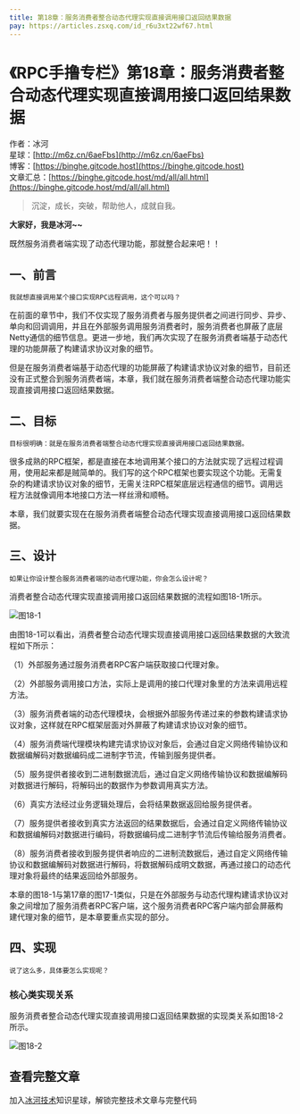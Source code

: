 ```yaml
---
title: 第18章：服务消费者整合动态代理实现直接调用接口返回结果数据
pay: https://articles.zsxq.com/id_r6u3xt22wf67.html
---
```


# 《RPC手撸专栏》第18章：服务消费者整合动态代理实现直接调用接口返回结果数据

作者：冰河
<br/>星球：[http://m6z.cn/6aeFbs](http://m6z.cn/6aeFbs)
<br/>博客：[https://binghe.gitcode.host](https://binghe.gitcode.host)
<br/>文章汇总：[https://binghe.gitcode.host/md/all/all.html](https://binghe.gitcode.host/md/all/all.html)

> 沉淀，成长，突破，帮助他人，成就自我。

**大家好，我是冰河~~**

既然服务消费者端实现了动态代理功能，那就整合起来吧！！

## 一、前言

`我就想直接调用某个接口实现RPC远程调用，这个可以吗？`

在前面的章节中，我们不仅实现了服务消费者与服务提供者之间进行同步、异步、单向和回调调用，并且在外部服务调用服务消费者时，服务消费者也屏蔽了底层Netty通信的细节信息。更进一步地，我们再次实现了在服务消费者端基于动态代理的功能屏蔽了构建请求协议对象的细节。

但是在服务消费者端基于动态代理的功能屏蔽了构建请求协议对象的细节，目前还没有正式整合到服务消费者端，本章，我们就在服务消费者端整合动态代理功能实现直接调用接口返回结果数据。

## 二、目标

`目标很明确：就是在服务消费者端整合动态代理实现直接调用接口返回结果数据。`

很多成熟的RPC框架，都是直接在本地调用某个接口的方法就实现了远程过程调用，使用起来都是贼简单的。我们写的这个RPC框架也要实现这个功能。无需复杂的构建请求协议对象的细节，无需关注RPC框架底层远程通信的细节。调用远程方法就像调用本地接口方法一样丝滑和顺畅。

本章，我们就要实现在在服务消费者端整合动态代理实现直接调用接口返回结果数据。

## 三、设计

`如果让你设计整合服务消费者端的动态代理功能，你会怎么设计呢？`

消费者整合动态代理实现直接调用接口返回结果数据的流程如图18-1所示。

![图18-1](https://binghe.gitcode.host/assets/images/middleware/rpc/rpc-2022-10-17-001.png)

由图18-1可以看出，消费者整合动态代理实现直接调用接口返回结果数据的大致流程如下所示：

（1）外部服务通过服务消费者RPC客户端获取接口代理对象。

（2）外部服务调用接口方法，实际上是调用的接口代理对象里的方法来调用远程方法。

（3）服务消费者端的动态代理模块，会根据外部服务传递过来的参数构建请求协议对象，这样就在RPC框架层面对外屏蔽了构建请求协议对象的细节。

（4）服务消费端代理模块构建完请求协议对象后，会通过自定义网络传输协议和数据编解码对数据编码成二进制字节流，传输到服务提供者。

（5）服务提供者接收到二进制数据流后，通过自定义网络传输协议和数据编解码对数据进行解码，将解码出的数据作为参数调用真实方法。

（6）真实方法经过业务逻辑处理后，会将结果数据返回给服务提供者。

（7）服务提供者接收到真实方法返回的结果数据后，会通过自定义网络传输协议和数据编解码对数据进行编码，将数据编码成二进制字节流后传输给服务消费者。

（8）服务消费者接收到服务提供者响应的二进制流数据后，通过自定义网络传输协议和数据编解码对数据进行解码，将数据解码成明文数据，再通过接口的动态代理对象将最终的结果返回给外部服务。

本章的图18-1与第17章的图17-1类似，只是在外部服务与动态代理构建请求协议对象之间增加了服务消费者RPC客户端，这个服务消费者RPC客户端内部会屏蔽构建代理对象的细节，是本章要重点实现的部分。

## 四、实现

`说了这么多，具体要怎么实现呢？`


### 核心类实现关系

服务消费者整合动态代理实现直接调用接口返回结果数据的实现类关系如图18-2所示。

![图18-2](https://binghe.gitcode.host/assets/images/middleware/rpc/rpc-2022-10-17-002.png)

## 查看完整文章

加入[冰河技术](http://m6z.cn/6aeFbs)知识星球，解锁完整技术文章与完整代码